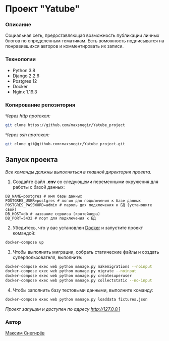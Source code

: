 # Проект "Yatube"

### Описание

Cоциальная сеть, предоставляющая возможность публикации личных блогов по
определенным тематикам. Есть воможность подписыватся на понравившихся авторов и 
комментировать их записи.

### Технологии

- Python 3.8
- Django 2.2.6
- Postgres 12
- Docker
- Nginx 1.19.3

### Копирование репозитория

*Через http протокол:*

```bash
git clone https://github.com/maxsnegir/Yatube_project
```

*Через ssh протокол:*

```bash
git clone git@github.com:maxsnegir/Yatube_project.git
```

## Запуск проекта

_Все команды должны выполняться в главной директории проекта._

1. Создайте файл **.env** со следующеми переменными окружения для работы с
   базой данных:

```
DB_NAME=postgres # имя базы данных
POSTGRES_USER=postgres # логин для подключения к базе данных
POSTGRES_PASSWORD=admin # пароль для подключения к БД (установите свой)
DB_HOST=db # название сервиса (контейнера)
DB_PORT=5432 # порт для подключения к БД
```

2. Убедитесь, что у вас
   установлен [Docker](https://www.docker.com/products/docker-desktop)
   и запустите проект командой:

```bash
docker-compose up 
```

3. Чтобы выполнить миграции, собрать статические файлы и создать
   суперпользователя, выполните:

```bash
docker-compose exec web python manage.py makemigrations --noinput
docker-compose exec web python manage.py migrate --noinput
docker-compose exec web python manage.py createsuperuser
docker-compose exec web python manage.py collectstatic --no-input
```

4. Чтобы заполнить базу тестовыми данными, выполните команду:

```bash
docker-compose exec web python manage.py loaddata fixtures.json
```
_Проект запущен и доступен по адресу http://127.0.0.1_
### Автор

[Максим Снегирёв](https://t.me/maxsneg)

 
